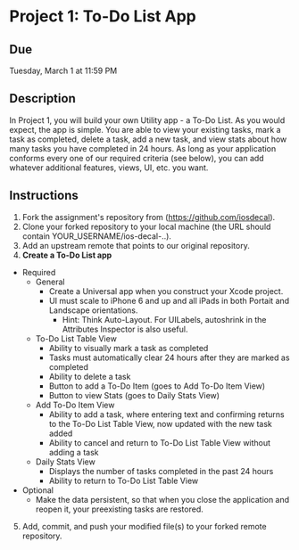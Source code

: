 # Project 1: To-Do List App

## Due
Tuesday, March 1 at 11:59 PM

## Description 
In Project 1, you will build your own Utility app - a To-Do List.  As you would
expect, the app is simple. You are able to view your existing tasks, mark a task
as completed, delete a task, add a new task, and view stats about how many tasks
you have completed in 24 hours. As long as your application conforms every one
of our required criteria (see below), you can add whatever additional features,
views, UI, etc. you want. 

## Instructions
1. Fork the assignment's repository from (https://github.com/iosdecal).
2. Clone your forked repository to your local machine (the URL should contain
   YOUR_USERNAME/ios-decal-..).
3. Add an upstream remote that points to our original repository.
4. **Create a To-Do List app**
  * Required
    * General
      * Create a Universal app when you construct your Xcode project.
      * UI must scale to iPhone 6 and up and all iPads in both Portait and
      Landscape orientations.
        * Hint: Think Auto-Layout. For UILabels, autoshrink in the Attributes
        Inspector is also useful. 
    * To-Do List Table View
      * Ability to visually mark a task as completed
      * Tasks must automatically clear 24 hours after they are marked as
      completed
      * Ability to delete a task
      * Button to add a To-Do Item (goes to Add To-Do Item View)
      * Button to view Stats (goes to Daily Stats View)
    * Add To-Do Item View
      * Ability to add a task, where entering text and confirming returns to the
      To-Do List Table View, now updated with the new task added
      * Ability to cancel and return to To-Do List Table View without adding a
      task
    * Daily Stats View 
      * Displays the number of tasks completed in the past 24 hours
      * Ability to return to To-Do List Table View
  * Optional
    * Make the data persistent, so that when you close the application and
    reopen it, your preexisting tasks are restored.
5. Add, commit, and push your modified file(s) to your forked remote repository.
